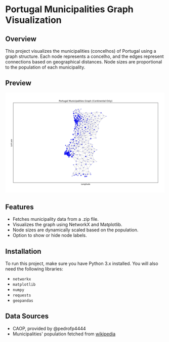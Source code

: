 # Portugal Municipalities Graph Visualization

## Overview
This project visualizes the municipalities (concelhos) of Portugal using a graph structure. Each node represents a concelho, and the edges represent connections based on geographical distances. Node sizes are proportional to the population of each municipality.

## Preview
![preview image](assets/preview.png)

## Features
- Fetches municipality data from a .zip file.
- Visualizes the graph using NetworkX and Matplotlib.
- Node sizes are dynamically scaled based on the population.
- Option to show or hide node labels.

## Installation
To run this project, make sure you have Python 3.x installed. You will also need the following libraries:
- `networkx`
- `matplotlib`
- `numpy`
- `requests`
- `geopandas`

## Data Sources
- CAOP, provided by @pedrofp4444
- Municipalities' population fetched from [wikipedia](https://pt.wikipedia.org/wiki/Lista_de_munic%C3%ADpios_de_Portugal)

